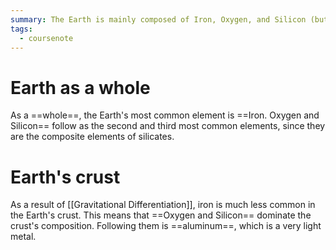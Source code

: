 ```yaml
---
summary: The Earth is mainly composed of Iron, Oxygen, and Silicon (but Earth as a whole and just its crust differ!)
tags:
  - coursenote
---
```

# Earth as a whole
As a ==whole==, the Earth's most common element is ==Iron. Oxygen and Silicon== follow as the second and third most common elements, since they are the composite elements of silicates.

# Earth's crust
As a result of [[Gravitational Differentiation]], iron is much less common in the Earth's crust. This means that ==Oxygen and Silicon== dominate the crust's composition. Following them is ==aluminum==, which is a very light metal.